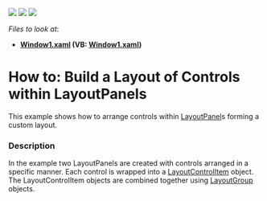 <!-- default badges list -->
![](https://img.shields.io/endpoint?url=https://codecentral.devexpress.com/api/v1/VersionRange/128643001/21.1.5%2B)
[![](https://img.shields.io/badge/Open_in_DevExpress_Support_Center-FF7200?style=flat-square&logo=DevExpress&logoColor=white)](https://supportcenter.devexpress.com/ticket/details/E1848)
[![](https://img.shields.io/badge/📖_How_to_use_DevExpress_Examples-e9f6fc?style=flat-square)](https://docs.devexpress.com/GeneralInformation/403183)
<!-- default badges end -->
<!-- default file list -->
*Files to look at*:

* **[Window1.xaml](./CS/LayoutPanel_Content_Ex/Window1.xaml) (VB: [Window1.xaml](./VB/LayoutPanel_Content_Ex/Window1.xaml))**
<!-- default file list end -->
# How to: Build a Layout of Controls within LayoutPanels


<p>This example shows how to arrange controls within <a href="https://documentation.devexpress.com/#WPF/CustomDocument6823">LayoutPanel</a>s forming a custom layout.</p>


<h3>Description</h3>

In the example two LayoutPanels are created with controls arranged in a specific manner. Each control is wrapped into a&nbsp;<a href="https://documentation.devexpress.com/#WPF/CustomDocument7224">LayoutControlItem</a> object. The LayoutControlItem objects are combined together using&nbsp;<a href="https://documentation.devexpress.com/#WPF/CustomDocument6824">LayoutGroup</a> objects.

<br/>


